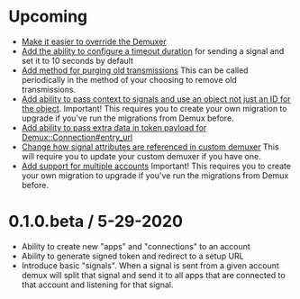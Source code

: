 # Upcoming

- [Make it easier to override the Demuxer](https://github.com/rreinhardt9/demux/pull/4/commits/970a0005125587368c837752820113a94b85292c)
- [Add the ability to configure a timeout duration](https://github.com/rreinhardt9/demux/pull/9) for sending a signal and set it to 10 seconds by default
- [Add method for purging old transmissions](https://github.com/lessonly/demux/pull/13) This can be called periodically in the method of your choosing to remove old transmissions.
- [Add ability to pass context to signals and use an object not just an ID for the object](https://github.com/lessonly/demux/pull/15). Important! This requires you to create your own migration to upgrade if you've run the migrations from Demux before.
- [Add ability to pass extra data in token payload for Demux::Connection#entry_url](https://github.com/lessonly/demux/pull/18)
- [Change how signal attributes are referenced in custom demuxer](https://github.com/lessonly/demux/pull/14) This will require you to update your custom demuxer if you have one.
- [Add support for multiple accounts](https://github.com/lessonly/demux/pull/24) Important! This requires you to create your own migration to upgrade if you've run the migrations from Demux before.

# 0.1.0.beta / 5-29-2020

- Ability to create new "apps" and "connections" to an account
- Ability to generate signed token and redirect to a setup URL
- Introduce basic "signals". When a signal is sent from a given account demux will split that signal and send it to all apps that are connected to that account and listening for that signal.
